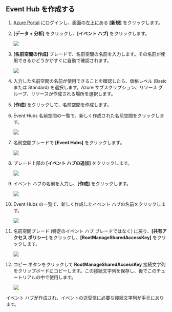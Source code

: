 ## Event Hub を作成する

1. [Azure Portal][] にログインし、画面の左上にある **[新規]** をクリックします。

2. **[データ + 分析]** をクリックし、**[イベント ハブ]** をクリックします。

	![][9]

3. **[名前空間の作成]** ブレードで、名前空間の名前を入力します。その名前が使用できるかどうかがすぐに自動で確認されます。

	![][1]

4. 入力した名前空間の名前が使用できることを確認したら、価格レベル (Basic または Standard) を選択します。Azure サブスクリプション、リソース グループ、リソースが作成される場所を選択します。

2. **[作成]** をクリックして、名前空間を作成します。

6. Event Hubs 名前空間の一覧で、新しく作成された名前空間をクリックします。

	![][2]

7. 名前空間ブレードで **[Event Hubs]** をクリックします。

	![][3]

8. ブレード上部の **[イベント ハブの追加]** をクリックします。

	![][4]

3. イベント ハブの名前を入力し、**[作成]** をクリックします。

	![][5]

4. Event Hubs の一覧で、新しく作成したイベント ハブの名前をクリックします。

	![][6]

5. 名前空間ブレード (特定のイベント ハブ ブレードではなく) に戻り、**[共有アクセス ポリシー]** をクリックし、**[RootManageSharedAccessKey]** をクリックします。

	![][7]

5. コピー ボタンをクリックして **RootManageSharedAccessKey** 接続文字列をクリップボードにコピーします。この接続文字列を保存し、後でこのチュートリアルの中で使用します。

	![][8]

イベント ハブが作成され、イベントの送受信に必要な接続文字列が手元にあります。

[1]: ./media/event-hubs-create-event-hub/create-event-hub1.png
[2]: ./media/event-hubs-create-event-hub/create-event-hub2.png
[3]: ./media/event-hubs-create-event-hub/create-event-hub3.png
[4]: ./media/event-hubs-create-event-hub/create-event-hub4.png
[5]: ./media/event-hubs-create-event-hub/create-event-hub5.png
[6]: ./media/event-hubs-create-event-hub/create-event-hub6.png
[7]: ./media/event-hubs-create-event-hub/create-event-hub7.png
[8]: ./media/event-hubs-create-event-hub/create-event-hub8.png
[9]: ./media/event-hubs-create-event-hub/create-event-hub9.png

[Azure portal]: https://portal.azure.com/

<!---HONumber=AcomDC_0907_2016-->